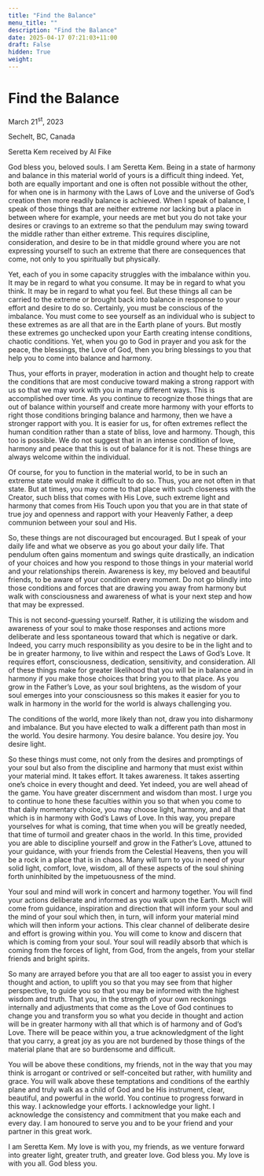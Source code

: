 ```yaml
---
title: "Find the Balance"
menu_title: ""
description: "Find the Balance"
date: 2025-04-17 07:21:03+11:00
draft: False
hidden: True
weight:
---
```

# Find the Balance

March 21<sup>st</sup>, 2023

Sechelt, BC, Canada

Seretta Kem received by Al Fike

God bless you, beloved souls. I am Seretta Kem. Being in a state of harmony and balance in this material world of yours is a difficult thing indeed. Yet, both are equally important and one is often not possible without the other, for when one is in harmony with the Laws of Love and the universe of God’s creation then more readily balance is achieved. When I speak of balance, I speak of those things that are neither extreme nor lacking but a place in between where for example, your needs are met but you do not take your desires or cravings to an extreme so that the pendulum may swing toward the middle rather than either extreme. This requires discipline, consideration, and desire to be in that middle ground where you are not expressing yourself to such an extreme that there are consequences that come, not only to you spiritually but physically.

Yet, each of you in some capacity struggles with the imbalance within you. It may be in regard to what you consume. It may be in regard to what you think. It may be in regard to what you feel. But these things all can be carried to the extreme or brought back into balance in response to your effort and desire to do so. Certainly, you must be conscious of the imbalance. You must come to see yourself as an individual who is subject to these extremes as are all that are in the Earth plane of yours. But mostly these extremes go unchecked upon your Earth creating intense conditions, chaotic conditions. Yet, when you go to God in prayer and you ask for the peace, the blessings, the Love of God, then you bring blessings to you that help you to come into balance and harmony.

Thus, your efforts in prayer, moderation in action and thought help to create the conditions that are most conducive toward making a strong rapport with us so that we may work with you in many different ways. This is accomplished over time. As you continue to recognize those things that are out of balance within yourself and create more harmony with your efforts to right those conditions bringing balance and harmony, then we have a stronger rapport with you. It is easier for us, for often extremes reflect the human condition rather than a state of bliss, love and harmony. Though, this too is possible. We do not suggest that in an intense condition of love, harmony and peace that this is out of balance for it is not. These things are always welcome within the individual.

Of course, for you to function in the material world, to be in such an extreme state would make it difficult to do so. Thus, you are not often in that state. But at times, you may come to that place with such closeness with the Creator, such bliss that comes with His Love, such extreme light and harmony that comes from His Touch upon you that you are in that state of true joy and openness and rapport with your Heavenly Father, a deep communion between your soul and His.

So, these things are not discouraged but encouraged. But I speak of your daily life and what we observe as you go about your daily life. That pendulum often gains momentum and swings quite drastically, an indication of your choices and how you respond to those things in your material world and your relationships therein. Awareness is key, my beloved and beautiful friends, to be aware of your condition every moment. Do not go blindly into those conditions and forces that are drawing you away from harmony but walk with consciousness and awareness of what is your next step and how that may be expressed.

This is not second-guessing yourself. Rather, it is utilizing the wisdom and awareness of your soul to make those responses and actions more deliberate and less spontaneous toward that which is negative or dark. Indeed, you carry much responsibility as you desire to be in the light and to be in greater harmony, to live within and respect the Laws of God’s Love. It requires effort, consciousness, dedication, sensitivity, and consideration. All of these things make for greater likelihood that you will be in balance and in harmony if you make those choices that bring you to that place. As you grow in the Father’s Love, as your soul brightens, as the wisdom of your soul emerges into your consciousness so this makes it easier for you to walk in harmony in the world for the world is always challenging you.

The conditions of the world, more likely than not, draw you into disharmony and imbalance. But you have elected to walk a different path than most in the world. You desire harmony. You desire balance. You desire joy. You desire light.

So these things must come, not only from the desires and promptings of your soul but also from the discipline and harmony that must exist within your material mind. It takes effort. It takes awareness. It takes asserting one’s choice in every thought and deed. Yet indeed, you are well ahead of the game. You have greater discernment and wisdom than most. I urge you to continue to hone these faculties within you so that when you come to that daily momentary choice, you may choose light, harmony, and all that which is in harmony with God’s Laws of Love. In this way, you prepare yourselves for what is coming, that time when you will be greatly needed, that time of turmoil and greater chaos in the world. In this time, provided you are able to discipline yourself and grow in the Father’s Love, attuned to your guidance, with your friends from the Celestial Heavens, then you will be a rock in a place that is in chaos. Many will turn to you in need of your solid light, comfort, love, wisdom, all of these aspects of the soul shining forth uninhibited by the impetuousness of the mind.

Your soul and mind will work in concert and harmony together. You will find your actions deliberate and informed as you walk upon the Earth. Much will come from guidance, inspiration and direction that will inform your soul and the mind of your soul which then, in turn, will inform your material mind which will then inform your actions. This clear channel of deliberate desire and effort is growing within you. You will come to know and discern that which is coming from your soul. Your soul will readily absorb that which is coming from the forces of light, from God, from the angels, from your stellar friends and bright spirits.

So many are arrayed before you that are all too eager to assist you in every thought and action, to uplift you so that you may see from that higher perspective, to guide you so that you may be informed with the highest wisdom and truth. That you, in the strength of your own reckonings internally and adjustments that come as the Love of God continues to change you and transform you so what you decide in thought and action will be in greater harmony with all that which is of harmony and of God’s Love. There will be peace within you, a true acknowledgment of the light that you carry, a great joy as you are not burdened by those things of the material plane that are so burdensome and difficult.

You will be above these conditions, my friends, not in the way that you may think is arrogant or contrived or self-conceited but rather, with humility and grace. You will walk above these temptations and conditions of the earthly plane and truly walk as a child of God and be His instrument, clear, beautiful, and powerful in the world. You continue to progress forward in this way. I acknowledge your efforts. I acknowledge your light. I acknowledge the consistency and commitment that you make each and every day. I am honoured to serve you and to be your friend and your partner in this great work.

I am Seretta Kem. My love is with you, my friends, as we venture forward into greater light, greater truth, and greater love. God bless you. My love is with you all. God bless you.
